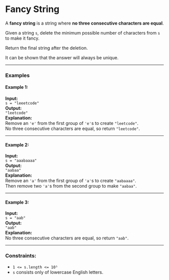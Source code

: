 # Fancy String

A **fancy string** is a string where **no three consecutive characters are equal**.

Given a string `s`, delete the minimum possible number of characters from `s` to make it fancy.

Return the final string after the deletion.

It can be shown that the answer will always be unique.

---

### Examples

#### Example 1:
**Input:**  
`s = "leeetcode"`  
**Output:**  
`"leetcode"`  
**Explanation:**  
Remove an `'e'` from the first group of `'e'`s to create `"leetcode"`.  
No three consecutive characters are equal, so return `"leetcode"`.

---

#### Example 2:
**Input:**  
`s = "aaabaaaa"`  
**Output:**  
`"aabaa"`  
**Explanation:**  
Remove an `'a'` from the first group of `'a'`s to create `"aabaaaa"`.  
Then remove two `'a'`s from the second group to make `"aabaa"`.

---

#### Example 3:
**Input:**  
`s = "aab"`  
**Output:**  
`"aab"`  
**Explanation:**  
No three consecutive characters are equal, so return `"aab"`.

---

### Constraints:

- `1 <= s.length <= 10⁵`  
- `s` consists only of lowercase English letters.
